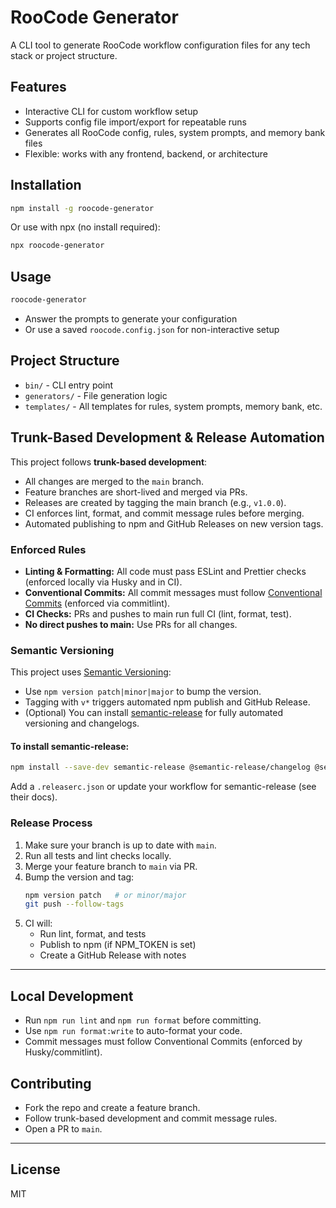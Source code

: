 # RooCode Generator

A CLI tool to generate RooCode workflow configuration files for any tech stack or project structure.

## Features

- Interactive CLI for custom workflow setup
- Supports config file import/export for repeatable runs
- Generates all RooCode config, rules, system prompts, and memory bank files
- Flexible: works with any frontend, backend, or architecture

## Installation

```bash
npm install -g roocode-generator
```

Or use with npx (no install required):

```bash
npx roocode-generator
```

## Usage

```bash
roocode-generator
```

- Answer the prompts to generate your configuration
- Or use a saved `roocode.config.json` for non-interactive setup

## Project Structure

- `bin/` - CLI entry point
- `generators/` - File generation logic
- `templates/` - All templates for rules, system prompts, memory bank, etc.

## Trunk-Based Development & Release Automation

This project follows **trunk-based development**:

- All changes are merged to the `main` branch.
- Feature branches are short-lived and merged via PRs.
- Releases are created by tagging the main branch (e.g., `v1.0.0`).
- CI enforces lint, format, and commit message rules before merging.
- Automated publishing to npm and GitHub Releases on new version tags.

### Enforced Rules

- **Linting & Formatting:** All code must pass ESLint and Prettier checks (enforced locally via Husky and in CI).
- **Conventional Commits:** All commit messages must follow [Conventional Commits](https://www.conventionalcommits.org/) (enforced via commitlint).
- **CI Checks:** PRs and pushes to main run full CI (lint, format, test).
- **No direct pushes to main:** Use PRs for all changes.

### Semantic Versioning

This project uses [Semantic Versioning](https://semver.org/):

- Use `npm version patch|minor|major` to bump the version.
- Tagging with `v*` triggers automated npm publish and GitHub Release.
- (Optional) You can install [semantic-release](https://github.com/semantic-release/semantic-release) for fully automated versioning and changelogs.

#### To install semantic-release:

```bash
npm install --save-dev semantic-release @semantic-release/changelog @semantic-release/git @semantic-release/npm @semantic-release/github
```

Add a `.releaserc.json` or update your workflow for semantic-release (see their docs).

### Release Process

1. Make sure your branch is up to date with `main`.
2. Run all tests and lint checks locally.
3. Merge your feature branch to `main` via PR.
4. Bump the version and tag:
   ```bash
   npm version patch   # or minor/major
   git push --follow-tags
   ```
5. CI will:
   - Run lint, format, and tests
   - Publish to npm (if NPM_TOKEN is set)
   - Create a GitHub Release with notes

---

## Local Development

- Run `npm run lint` and `npm run format` before committing.
- Use `npm run format:write` to auto-format your code.
- Commit messages must follow Conventional Commits (enforced by Husky/commitlint).

## Contributing

- Fork the repo and create a feature branch.
- Follow trunk-based development and commit message rules.
- Open a PR to `main`.

---

## License

MIT
